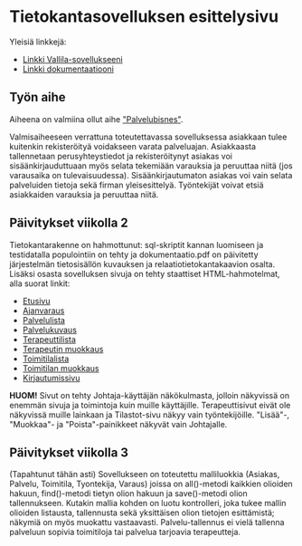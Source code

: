 # Tietokantasovelluksen esittelysivu

Yleisiä linkkejä:

* [Linkki Vallila-sovellukseeni](http://jpkangas.users.cs.helsinki.fi/vallila/)
* [Linkki dokumentaatiooni](https://github.com/pekoe09/Tsoha-Bootstrap/blob/master/doc/dokumentaatio.pdf)

## Työn aihe

Aiheena on valmiina ollut aihe ["Palvelubisnes"](http://advancedkittenry.github.io/suunnittelu_ja_tyoymparisto/aiheet/Palvelubisnes.html).

Valmisaiheeseen verrattuna toteutettavassa sovelluksessa asiakkaan tulee kuitenkin rekisteröityä voidakseen varata palveluajan. Asiakkaasta tallennetaan perusyhteystiedot ja rekisteröitynyt asiakas voi sisäänkirjauduttuaan myös selata tekemiään varauksia ja peruuttaa niitä (jos varausaika on tulevaisuudessa). Sisäänkirjautumaton asiakas voi vain selata palveluiden tietoja sekä firman yleisesittelyä. Työntekijät voivat etsiä asiakkaiden varauksia ja peruuttaa niitä.

## Päivitykset viikolla 2

Tietokantarakenne on hahmottunut: sql-skriptit kannan luomiseen ja testidatalla populointiin on tehty ja dokumentaatio.pdf on päivitetty järjestelmän tietosisällön kuvauksen ja relaatiotietokantakaavion osalta. Lisäksi osasta sovelluksen sivuja on tehty staattiset HTML-hahmotelmat, alla suorat linkit:
* [Etusivu](http://jpkangas.users.cs.helsinki.fi/vallila/)
* [Ajanvaraus](http://jpkangas.users.cs.helsinki.fi/vallila/varaus)
* [Palvelulista](http://jpkangas.users.cs.helsinki.fi/vallila/palvelu)
* [Palvelukuvaus](http://jpkangas.users.cs.helsinki.fi/vallila/palvelu/1)
* [Terapeuttilista](http://jpkangas.users.cs.helsinki.fi/vallila/tyontekija)
* [Terapeutin muokkaus](http://jpkangas.users.cs.helsinki.fi/vallila/tyontekija/1)
* [Toimitilalista](http://jpkangas.users.cs.helsinki.fi/vallila/toimitila)
* [Toimitilan muokkaus](http://jpkangas.users.cs.helsinki.fi/vallila/toimitila/1)
* [Kirjautumissivu](http://jpkangas.users.cs.helsinki.fi/vallila/kirjaudu)

**HUOM!** Sivut on tehty Johtaja-käyttäjän näkökulmasta, jolloin näkyvissä on enemmän sivuja ja toimintoja kuin muille käyttäjille. Terapeuttisivut eivät ole näkyvissä muille lainkaan ja Tilastot-sivu näkyy vain työntekijöille. "Lisää"-, "Muokkaa"- ja "Poista"-painikkeet näkyvät vain Johtajalle. 

## Päivitykset viikolla 3

(Tapahtunut tähän asti) Sovellukseen on toteutettu malliluokkia (Asiakas, Palvelu, Toimitila, Tyontekija, Varaus) joissa on all()-metodi kaikkien olioiden hakuun, find()-metodi tietyn olion hakuun ja save()-metodi olion tallennukseen. Kutakin mallia kohden on luotu kontrolleri, joka tukee mallin olioiden listausta, tallennusta sekä yksittäisen olion tietojen esittämistä; näkymiä on myös muokattu vastaavasti. Palvelu-tallennus ei vielä tallenna palveluun sopivia toimitiloja tai palvelua tarjoavia terapeutteja.

